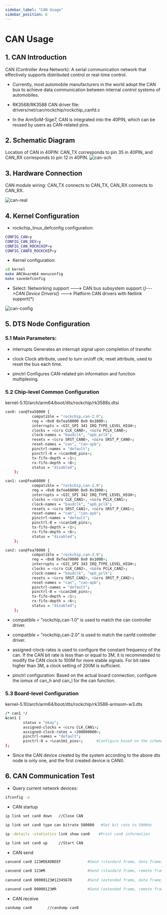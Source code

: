 ```yaml
---
sidebar_label: "CAN Usage"
sidebar_position: 6
---
```

# CAN Usage

## 1. CAN Introduction

CAN (Controller Area Network): A serial communication network that effectively supports distributed control or real-time control.

- Currently, most automobile manufacturers in the world adopt the CAN bus to achieve data communication between internal control systems of automobiles.

- RK3568/RK3588 CAN driver file: drivers/net/can/rockchip/rockchip_canfd.c

- In the ArmSoM-Sige7, CAN is integrated into the 40PIN, which can be reused by users as CAN-related pins.

## 2. Schematic Diagram

Location of CAN in 40PIN: CAN_TX corresponds to pin 35 in 40PIN, and CAN_RX corresponds to pin 12 in 40PIN.
![can-sch](/img/general-tutorial/interface-usage/can-sch.png)

## 3. Hardware Connection

CAN module wiring: CAN_TX connects to CAN_TX, CAN_RX connects to CAN_RX.

![can-real](/img/general-tutorial/interface-usage/can-real.png)

## 4. Kernel Configuration

- rockchip_linux_defconfig configuration:

```bash
CONFIG_CAN=y
CONFIG_CAN_DEV=y
CONFIG_CAN_ROCKCHIP=y
CONFIG_CANFD_ROCKCHIP=y
```

- Kernel configuration:

```bash
cd kernel
make ARCH=arm64 menuconfig
make savedefconfig
```

- Select: Networking support ---> CAN bus subsystem support (*)--->CAN Device Drivers(*) ---> Platform CAN drivers with Netlink support(*)

![can-config](/img/general-tutorial/interface-usage/can-config.png)

## 5. DTS Node Configuration

### 5.1 Main Parameters:

- interrupts
  Generates an interrupt signal upon completion of transfer.

- clock
  Clock attribute, used to turn on/off clk; reset attribute, used to reset the bus each time.

- pinctrl
  Configures CAN-related pin information and function multiplexing.

### 5.2 Chip-level Common Configuration

kernel-5.10/arch/arm64/boot/dts/rockchip/rk3588s.dtsi

```bash
can0: can@fea50000 {
            compatible = "rockchip,can-2.0";
            reg = <0x0 0xfea50000 0x0 0x1000>;
            interrupts = <GIC_SPI 341 IRQ_TYPE_LEVEL_HIGH>;
            clocks = <&cru CLK_CAN0>, <&cru PCLK_CAN0>;
            clock-names = "baudclk", "apb_pclk";
            resets = <&cru SRST_CAN0>, <&cru SRST_P_CAN0>;
            reset-names = "can", "can-apb";
            pinctrl-names = "default";
            pinctrl-0 = <&can0m0_pins>;
            tx-fifo-depth = <1>;
            rx-fifo-depth = <6>;
            status = "disabled";
    };

can1: can@fea60000 {
            compatible = "rockchip,can-2.0";
            reg = <0x0 0xfea60000 0x0 0x1000>;
            interrupts = <GIC_SPI 342 IRQ_TYPE_LEVEL_HIGH>;
            clocks = <&cru CLK_CAN1>, <&cru PCLK_CAN1>;
            clock-names = "baudclk", "apb_pclk";
            resets = <&cru SRST_CAN1>, <&cru SRST_P_CAN1>;
            reset-names = "can", "can-apb";
            pinctrl-names = "default";
            pinctrl-0 = <&can1m0_pins>;
            tx-fifo-depth = <1>;
            rx-fifo-depth = <6>;
            status = "disabled";
    };

can2: can@fea70000 {
            compatible = "rockchip,can-2.0";
            reg = <0x0 0xfea70000 0x0 0x1000>;
            interrupts = <GIC_SPI 343 IRQ_TYPE_LEVEL_HIGH>;
            clocks = <&cru CLK_CAN2>, <&cru PCLK_CAN2>;
            clock-names = "baudclk", "apb_pclk";
            resets = <&cru SRST_CAN2>, <&cru SRST_P_CAN2>;
            reset-names = "can", "can-apb";
            pinctrl-names = "default";
            pinctrl-0 = <&can2m0_pins>;
            tx-fifo-depth = <1>;
            rx-fifo-depth = <6>;
            status = "disabled";
    };
```

- compatible = "rockchip,can-1.0" is used to match the can controller driver.

- compatible = "rockchip,can-2.0" is used to match the canfd controller driver.

- assigned-clock-rates is used to configure the constant frequency of the can. If the CAN bit rate is less than or equal to 3M, it is recommended to modify the CAN clock to 100M for more stable signals. For bit rates higher than 3M, a clock setting of 200M is sufficient.

- pinctrl configuration: Based on the actual board connection, configure the iomux of can_h and can_l for the can function.

### 5.3 Board-level Configuration

kernel-5.10/arch/arm64/boot/dts/rockchip/rk3588-armsom-w3.dts

```bash
/* can1 */
&can1 {
        status = "okay";
        assigned-clocks = <&cru CLK_CAN1>;
        assigned-clock-rates = <200000000>;
        pinctrl-names = "default";
        pinctrl-0 = <&can1m1_pins>;      #Configure based on the schematic diagram
};
```

- Since the CAN device created by the system according to the above dts node is only one, and the first created device is CAN0.

## 6. CAN Communication Test

- Query current network devices:

```bash
ifconfig -a
```

- CAN startup

```bash
ip link set can0 down   //Close CAN

ip link set can0 type can bitrate 500000   #Set bit rate to 500KHz

ip -details -statistics link show can0    #Print can0 information
    
ip link set can0 up     //Start CAN
```

- CAN send

```bash
cansend can0 123#DEADBEEF            #Send (standard frame, data frame, ID:123, data:DEADBEEF)

cansend can0 123#R                   #Send (standard frame, remote frame, ID:123)
    
cansend can0 00000123#12345678       #Send (extended frame, data frame, ID:00000123, data:DEADBEEF)

cansend can0 00000123#R              #Send (extended frame, remote frame, ID:00000123)
```

- CAN receive

```bash
candump can0       //candump can0
```

